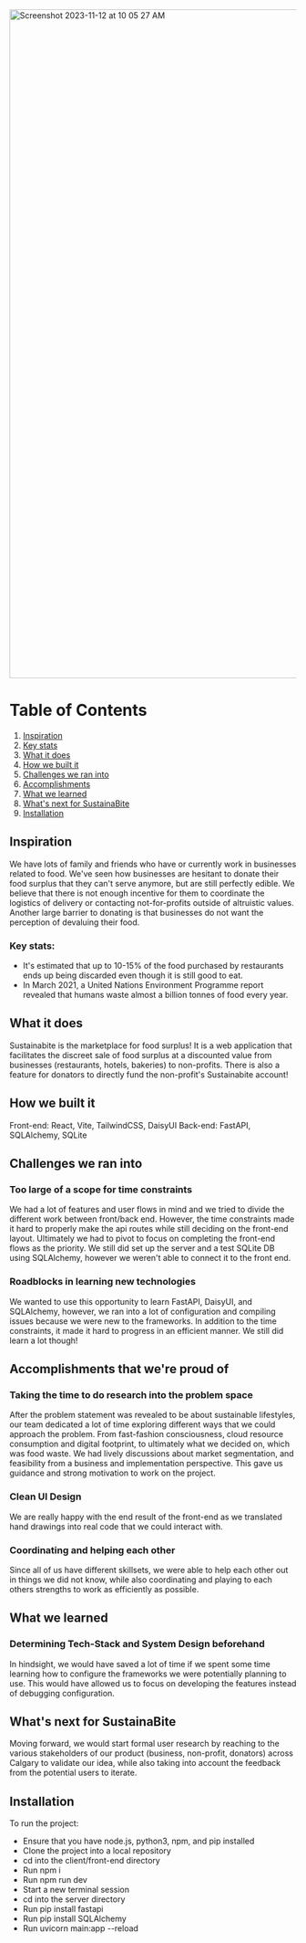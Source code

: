 <img width="1172" alt="Screenshot 2023-11-12 at 10 05 27 AM" src="https://github.com/HiltonLuu/SustainaBite/assets/60626050/dcebe256-c127-4a58-a598-045d581226a0">

# Table of Contents

1. [Inspiration](#inspiration)
2. [Key stats](#key-stats)
3. [What it does](#what-it-does)
4. [How we built it](#how-we-built-it)
5. [Challenges we ran into](#challenges-we-ran-into)
6. [Accomplishments](#accomplishments-that-were-proud-of)
7. [What we learned](#what-we-learned)
8. [What's next for SustainaBite](#whats-next-for-sustainabite)
9. [Installation](#installation)



## Inspiration


We have lots of family and friends who have or currently work in businesses related to food. We've seen how businesses are hesitant to donate their food surplus that they can't serve anymore, but are still perfectly edible. We believe that there is not enough incentive for them to coordinate the logistics of delivery or contacting not-for-profits outside of altruistic values. Another large barrier to donating is that businesses do not want the perception of devaluing their food. 

### Key stats:

- It's estimated that up to 10-15% of the food purchased by restaurants ends up being discarded even though it is still good to eat.
- In March 2021, a United Nations Environment Programme report revealed that humans waste almost a billion tonnes of food every year.  

## What it does

Sustainabite is the marketplace for food surplus! It is a web application that facilitates the discreet sale of food surplus at a discounted value from businesses (restaurants, hotels, bakeries) to non-profits. There is also a feature for donators to directly fund the non-profit's Sustainabite account!

## How we built it

Front-end: React, Vite, TailwindCSS, DaisyUI
Back-end: FastAPI, SQLAlchemy, SQLite

## Challenges we ran into

### Too large of a scope for time constraints

We had a lot of features and user flows in mind and we tried to divide the different work between front/back end. However, the time constraints made it hard to properly make the api routes while still deciding on the front-end layout. Ultimately we had to pivot to focus on completing the front-end flows as the priority. We still did set up the server and a test SQLite DB using SQLAlchemy, however we weren't able to connect it to the front end.  

### Roadblocks in learning new technologies

We wanted to use this opportunity to learn FastAPI, DaisyUI, and SQLAlchemy, however, we ran into a lot of configuration and compiling issues because we were new to the frameworks. In addition to the time constraints, it made it hard to progress in an efficient manner. We still did learn a lot though!

## Accomplishments that we're proud of

### Taking the time to do research into the problem space

After the problem statement was revealed to be about sustainable lifestyles, our team dedicated a lot of time exploring different ways that we could approach the problem. From fast-fashion consciousness, cloud resource consumption and digital footprint, to ultimately what we decided on, which was food waste. We had lively discussions about market segmentation, and feasibility from a business and implementation perspective. This gave us guidance and strong motivation to work on the project.

### Clean UI Design

We are really happy with the end result of the front-end as we translated hand drawings into real code that we could interact with.

### Coordinating and helping each other

Since all of us have different skillsets, we were able to help each other out in things we did not know, while also coordinating and playing to each others strengths to work as efficiently as possible.

## What we learned

### Determining Tech-Stack and System Design beforehand

In hindsight, we would have saved a lot of time if we spent some time learning how to configure the frameworks we were potentially planning to use. This would have allowed us to focus on developing the features instead of debugging configuration.

## What's next for SustainaBite

Moving forward, we would start formal user research by reaching to the various stakeholders of our product (business, non-profit, donators) across Calgary to validate our idea, while also taking into account the feedback from the potential users to iterate.

## Installation

To run the project:
- Ensure that you have node.js, python3, npm, and pip installed
- Clone the project into a local repository
- cd into the client/front-end directory
- Run npm i
- Run npm run dev
- Start a new terminal session
- cd into the server directory
- Run pip install fastapi
- Run pip install SQLAlchemy
- Run uvicorn main:app --reload

